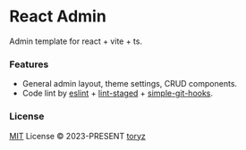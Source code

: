 # React Admin

Admin template for react + vite + ts.

### Features

- General admin layout, theme settings, CRUD components.
- Code lint by [eslint](https://eslint.org/) + [lint-staged](https://github.com/okonet/lint-staged) + [simple-git-hooks](https://github.com/toplenboren/simple-git-hooks).

### License

[MIT](./LICENSE) License &copy; 2023-PRESENT [toryz](https://github.com/zhou-tao)
